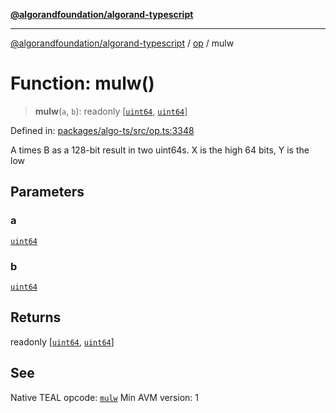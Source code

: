 [**@algorandfoundation/algorand-typescript**](../../../README.md)

***

[@algorandfoundation/algorand-typescript](../../../README.md) / [op](../README.md) / mulw

# Function: mulw()

> **mulw**(`a`, `b`): readonly \[[`uint64`](../../../type-aliases/uint64.md), [`uint64`](../../../type-aliases/uint64.md)\]

Defined in: [packages/algo-ts/src/op.ts:3348](https://github.com/algorandfoundation/puya-ts/blob/5bdb536fcbeffa6fe079b274d09cae785c8fb7b7/packages/algo-ts/src/op.ts#L3348)

A times B as a 128-bit result in two uint64s. X is the high 64 bits, Y is the low

## Parameters

### a

[`uint64`](../../../type-aliases/uint64.md)

### b

[`uint64`](../../../type-aliases/uint64.md)

## Returns

readonly \[[`uint64`](../../../type-aliases/uint64.md), [`uint64`](../../../type-aliases/uint64.md)\]

## See

Native TEAL opcode: [`mulw`](https://developer.algorand.org/docs/get-details/dapps/avm/teal/opcodes/v10/#mulw)
Min AVM version: 1
